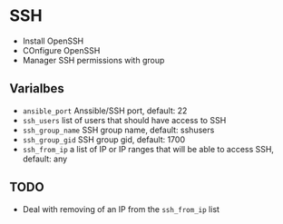 # SSH

- Install OpenSSH
- COnfigure OpenSSH
- Manager SSH permissions with group

## Varialbes

- `ansible_port` Anssible/SSH port, default: 22
- `ssh_users` list of users that should have access to SSH
- `ssh_group_name` SSH group name, default: sshusers
- `ssh_group_gid` SSH group gid, default: 1700
- `ssh_from_ip` a list of IP or IP ranges that will be able to access SSH, default: any

## TODO

- Deal with removing of an IP from the `ssh_from_ip` list
